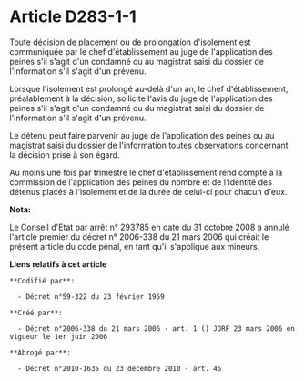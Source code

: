 # Article D283-1-1

Toute décision de placement ou de prolongation d'isolement est communiquée par le chef d'établissement au juge de
l'application des peines s'il s'agit d'un condamné ou au magistrat saisi du dossier de l'information s'il s'agit d'un
prévenu.

Lorsque l'isolement est prolongé au-delà d'un an, le chef d'établissement, préalablement à la décision, sollicite l'avis du
juge de l'application des peines s'il s'agit d'un condamné ou du magistrat saisi du dossier de l'information s'il s'agit d'un
prévenu.

Le détenu peut faire parvenir au juge de l'application des peines ou au magistrat saisi du dossier de l'information toutes
observations concernant la décision prise à son égard.

Au moins une fois par trimestre le chef d'établissement rend compte à la commission de l'application des peines du nombre et
de l'identité des détenus placés à l'isolement et de la durée de celui-ci pour chacun d'eux.

**Nota:**

Le Conseil d'Etat par arrêt n° 293785 en date du 31 octobre 2008 a annulé l'article premier du décret n° 2006-338 du 21 mars
2006 qui créait le présent article du code pénal, en tant qu'il s'applique aux mineurs.

**Liens relatifs à cet article**

	**Codifié par**:

	  - Décret n°59-322 du 23 février 1959

	**Créé par**:

	  - Décret n°2006-338 du 21 mars 2006 - art. 1 () JORF 23 mars 2006 en vigueur le 1er juin 2006

	**Abrogé par**:

	  - Décret n°2010-1635 du 23 décembre 2010 - art. 46

